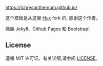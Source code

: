 https://jchrysanthemum.github.io/


这个模板是从这里 [Hux](https://github.com/Huxpro/huxpro.github.io) fork 的, 感谢这个作者。 

感谢 Jekyll、Github Pages 和 Bootstrap!

## License

遵循 MIT 许可证。有关详细,请参阅 [LICENSE](https://github.com/flyingwzb/flyingwzb.github.io/blob/master/LICENSE)。



